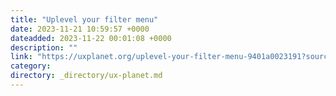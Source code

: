 ```yaml
---
title: "Uplevel your filter menu"
date: 2023-11-21 10:59:57 +0000
dateadded: 2023-11-22 00:01:08 +0000
description: ""
link: "https://uxplanet.org/uplevel-your-filter-menu-9401a0023191?source=rss----819cc2aaeee0---4"
category:
directory: _directory/ux-planet.md
---
```

